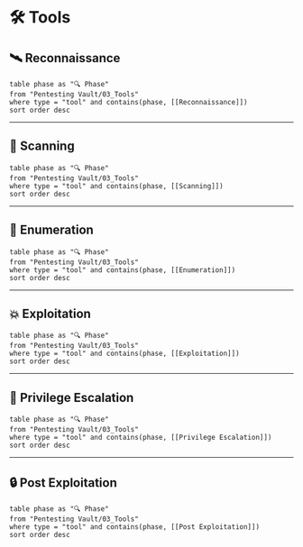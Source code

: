 # 🛠️ Tools

## 🛰️ Reconnaissance
```dataview
table phase as "🔍 Phase"
from "Pentesting Vault/03_Tools"
where type = "tool" and contains(phase, [[Reconnaissance]])
sort order desc
```
---
## 🧪 Scanning
```dataview
table phase as "🔍 Phase"
from "Pentesting Vault/03_Tools"
where type = "tool" and contains(phase, [[Scanning]])
sort order desc
```
---
## 📡 Enumeration
```dataview
table phase as "🔍 Phase"
from "Pentesting Vault/03_Tools"
where type = "tool" and contains(phase, [[Enumeration]])
sort order desc
```
---
## 💥 Exploitation
```dataview
table phase as "🔍 Phase"
from "Pentesting Vault/03_Tools"
where type = "tool" and contains(phase, [[Exploitation]])
sort order desc
```
---
## 🚪 Privilege Escalation
```dataview
table phase as "🔍 Phase"
from "Pentesting Vault/03_Tools"
where type = "tool" and contains(phase, [[Privilege Escalation]])
sort order desc
```
---
## 🔒 Post Exploitation
```dataview
table phase as "🔍 Phase"
from "Pentesting Vault/03_Tools"
where type = "tool" and contains(phase, [[Post Exploitation]])
sort order desc
```